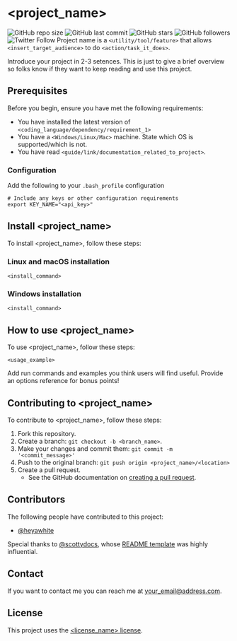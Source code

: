 # <project_name>

<!--- See https://shields.io to customize this set of shields. You might want to include dependencies, project status and licence info here --->
![GitHub repo size](https://img.shields.io/github/repo-size/heyawhite/tech-writing-tools)
![GitHub last commit](https://img.shields.io/github/last-commit/heyawhite/tech-writing-tools)
![GitHub stars](https://img.shields.io/github/stars/heyawhite/tech-writing-tools?style=social)
![GitHub followers](https://img.shields.io/github/followers/heyawhite?style=social)
![Twitter Follow](https://img.shields.io/twitter/follow/heyawhite?style=social)
Project name is a `<utility/tool/feature>` that allows `<insert_target_audience>` to do `<action/task_it_does>`.

Introduce your project in 2-3 setences. This is just to give a brief overview so folks know if they want to keep reading and use this project.

## Prerequisites

Before you begin, ensure you have met the following requirements:

* You have installed the latest version of `<coding_language/dependency/requirement_1>`
* You have a `<Windows/Linux/Mac>` machine. State which OS is supported/which is not.
* You have read `<guide/link/documentation_related_to_project>`.

### Configuration

Add the following to your `.bash_profile` configuration

```shell
# Include any keys or other configuration requirements 
export KEY_NAME="<api_key>"
```

## Install <project_name>

To install <project_name>, follow these steps:

### Linux and macOS installation

```
<install_command>
```

### Windows installation

```
<install_command>
```

## How to use <project_name>

To use <project_name>, follow these steps:

```
<usage_example>
```

Add run commands and examples you think users will find useful. Provide an options reference for bonus points!

## Contributing to <project_name>
<!--- If your README is long or you have some specific process or steps you want contributors to follow, consider creating a separate CONTRIBUTING.md file--->

To contribute to <project_name>, follow these steps:

1. Fork this repository.
2. Create a branch: `git checkout -b <branch_name>`.
3. Make your changes and commit them: `git commit -m '<commit_message>'`
4. Push to the original branch: `git push origin <project_name>/<location>`
5. Create a pull request.
   + See the GitHub documentation on [creating a pull request](https://help.github.com/en/github/collaborating-with-issues-and-pull-requests/creating-a-pull-request).

## Contributors

The following people have contributed to this project:

* [@heyawhite](https://github.com/heyawhite)

<!-- Call out anyone who contributed to this project indirectly, too. -->

Special thanks to [@scottydocs](https://github.com/scottydocs), whose [README template](https://github.com/scottydocs/README-template.md) was highly influential.

## Contact

If you want to contact me you can reach me at <your_email@address.com>.

## License

This project uses the [<license_name> license](https://choosealicense.com/).
